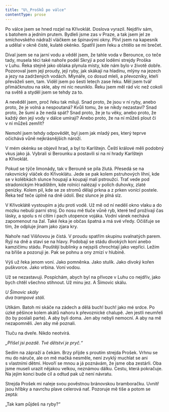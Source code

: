 ```yaml
---
title: "U\_Prošků po válce"
contentType: prose
---
```


Po válce jsem se hned rozjel na Křivoklát. Doslova vyrazil. Nejdřív sám, s batohem a jedním prutem. Bydleli jsme zas v Praze, a tak jsem jel ze smíchovského nádraží vláčkem se špinavými okny. Plivl jsem na kapesník a udělal v okně čisté, kulaté okénko. Spatřil jsem řeku a chtělo se mi brečet.

Díval jsem se na jarní vodu a věděl jsem, že tahle voda v Berounce, co teče tady, musela téci také nahoře podél Skryjí a pod loděmi strejdy Proška v Luhu. Řeka stejně jako oblaka plynula místy, kde nám bylo v životě dobře. Pozoroval jsem její proudy, její ryby, jak skákají na hladinu, mlýny na jezech a jezy na zadržených vodách. Mlynáře, co dosud mleli, a převozníky, kteří převáželi sem, tam. Viděl jsem po šesti letech zase řeku. Měl jsem tvář přimáčknutou na skle, aby mi nic neuniklo. Řeku jsem měl rád víc než cokoli na světě a styděl jsem se tehdy za to.

A nevěděl jsem, proč řeku tak miluji. Snad proto, že jsou v ní ryby, anebo proto, že je volná a nespoutaná? Kvůli tomu, že se nikdy nezastaví? Snad proto, že šumí a že nedá spát? Snad proto, že je tu věky, anebo proto, že každý den její vody v dálce umírají? Anebo proto, že na ní můžeš plout či v ní můžeš zemřít?

Nemohl jsem tehdy odpovědět, byl jsem jak mladý pes, který teprve očichává vůně nejkrásnějších nároží.

V mém okénku se objevil hrad, a byl to Karlštejn. Čeští králové měli podobný vkus jako já. Vybrali si Berounku a postavili si na ní hrady Karlštejn a Křivoklát.

Pokud se týče limonády, tak v Berouně se pila žlutá. Přesedá se na rakovnický vláček do Křivoklátu. Jede se pak kolem pstruhových líhní, kde se v kolébkách slunce houpají a koupají malí pstroužci. Trať vede pod stradonickým Hradištěm, kde rolníci nalézají v polích duhovky, zlaté penízky. Kolem pil, kde se ze stromů dělají prkna a z prken vonící postele. Řeka teď teče úplně na dně údolí. Bez slunce je plná slz.

V Křivoklátě vystoupím a jdu proti vodě. Už mě od ní nedělí okno vlaku a do mozku nebuší parní stroj. Do nosu mě tluče vůně ryb, které teď prožívají čas lásky, a spolu s ní cítím i pach utopence vojáka. Vodní vánek nechává zapomenout na žal. Také řeka je občas špatná a má své vředy. Očišťuje se tím, že odpluje jinam jako zjara kry.

Nahoře nad Višňovou je čistá. V proudu spatřím skupinu svalnatých parem. Ryjí na dně a staví se na hlavy. Podobají se stádu divokých koní anebo kamzičímu stádu. Pouštějí bublinky a nejspíš chrochtají jako vepříci. Ležím na břiše a pozoruji je. Pak se pohnu a ony zmizí v hlubině.

Výš už řeka jenom voní. Jako pomněnka. Jako stulík. Jako divoký kořen puškvorce. Jako vrbina. Voní vodou.

Už se nezastavuji. Pospíchám, abych byl na přívoze v Luhu co nejdřív, jako bych chtěl všechno stihnout. Už minu jez. A Šímovic skálu.

  

_U Šímovic skály  
dva trampové stáli._

  

Utíkám. Batoh mi skáče na zádech a dělá buch! buch! jako mé srdce. Po úzké pěšince kolem akátů nahoru k převoznické chalupě. Jen jestli neumřeli (to by poslali parte). A aby byli doma. Jen aby nebyli nemocní. A aby na mě nezapomněli. Jen aby mě poznali.

Tluču na dveře. Nikdo neotvírá.

_„Přišel jsi pozdě. Tvé dětství je pryč.“_

Sedím na zápraží a čekám. Brzy přijde s proutím strejda Prošek. Vrhnu se mu do náruče, ale on mě mačká nesměle, není zvyklý muchlat se ani s vlastními dětmi. Hovoří se mnou a já poznávám, že jsme oba zestárli. Oba jsme museli urazit nějakou velkou, neznámou dálku. Cestu, která pokračuje. Na jejím konci bude cíl a odtud pak už není návratu.

Strejda Prošek mi naleje svou pověstnou bránovskou bramboračku. Uvnitř jsou hříbky a navrchu plave celerová nať. Pozoruje mě tiše a potom se zeptá:

„Tak kam půjdeš na ryby?“
